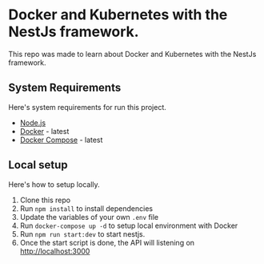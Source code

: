 # Docker and Kubernetes with the NestJs framework.

This repo was made to learn about Docker and Kubernetes with the NestJs framework.

## System Requirements

Here's system requirements for run this project.

- [Node.js](https://nodejs.org/en/)
- [Docker](https://docs.docker.com/install/) - latest
- [Docker Compose](https://docs.docker.com/compose/install/) - latest

## Local setup

Here's how to setup locally.

1. Clone this repo
2. Run `npm install` to install dependencies
3. Update the variables of your own `.env` file
4. Run `docker-compose up -d` to setup local environment with Docker
5. Run `npm run start:dev` to start nestjs.
6. Once the start script is done, the API will listening on [http://localhost:3000](http://localhost:3000)
